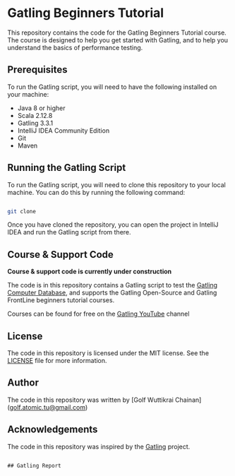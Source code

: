 # Gatling Beginners Tutorial

This repository contains the code for the Gatling Beginners Tutorial course. The course is designed to help you get started with Gatling, and to help you understand the basics of performance testing.

## Prerequisites

To run the Gatling script, you will need to have the following installed on your machine:

- Java 8 or higher
- Scala 2.12.8
- Gatling 3.3.1
- IntelliJ IDEA Community Edition
- Git
- Maven

## Running the Gatling Script

To run the Gatling script, you will need to clone this repository to your local machine. You can do this by running the following command:

```bash

git clone

```

Once you have cloned the repository, you can open the project in IntelliJ IDEA and run the Gatling script from there.

## Course & Support Code
**Course & support code is currently under construction**

The code is in this repository contains a Gatling script to test the [Gatling Computer Database](https://computer-database.gatling.io/computers), and supports the Gatling Open-Source and Gatling FrontLine beginners tutorial courses.

Courses can be found for free on the [Gatling YouTube](https://www.youtube.com/channel/UCaNih6sKuJ9DIMjTEW1EAlQ) channel


## License
The code in this repository is licensed under the MIT license. See the [LICENSE](LICENSE) file for more information.

## Author
The code in this repository was written by [Golf Wuttikrai Chainan] (golf.atomic.tu@gmail.com)

## Acknowledgements
The code in this repository was inspired by the [Gatling](https://gatling.io/) project.

```

## Gatling Report


